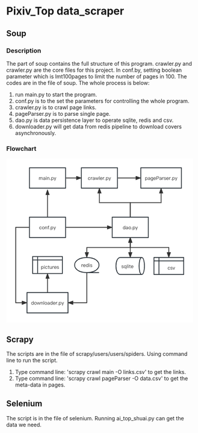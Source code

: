 # Pixiv_Top data_scraper
## Soup
### Description
The part of soup contains the full structure of this program. 
crawler.py and crawler.py are the core files for this project. 
In conf.by, setting boolean parameter which is lmt100pages to limit the number of pages in 100.
The codes are in the file of soup.
The whole process is below:
1. run main.py to start the program.
2. conf.py is to the set the parameters for controlling the whole program.
3. crawler.py is to crawl page links.
4. pageParser.py is to parse single page.
5. dao.py is data persistence layer to operate sqlite, redis and csv.
6. downloader.py will get data from redis pipeline to download covers asynchronously.

### Flowchart
![flow](flowchart.png)

## Scrapy 
The scripts are in the file of scrapy/users/users/spiders. 
Using command line to run the script.
1. Type command line: 'scrapy crawl main -O links.csv' to get the links.
2. Type command line: 'scrapy crawl pageParser -O data.csv' to get the meta-data in pages. 

## Selenium
The script is in the file of selenium. Running ai_top_shuai.py can get the data we need.
